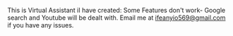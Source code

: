 This is Virtual Assistant iI have created: Some Features don't work-
Google search and Youtube will be dealt with.
Email me at ifeanyio569@gmail.com if you have any issues.
